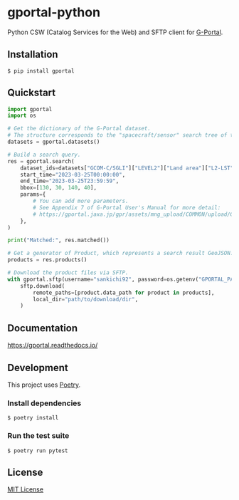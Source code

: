 # gportal-python

Python CSW (Catalog Services for the Web) and SFTP client for [G-Portal](https://gportal.jaxa.jp/).

## Installation

    $ pip install gportal

## Quickstart

```python
import gportal
import os

# Get the dictionary of the G-Portal dataset.
# The structure corresponds to the "spacecraft/sensor" search tree of the Web UI.
datasets = gportal.datasets()

# Build a search query.
res = gportal.search(
    dataset_ids=datasets["GCOM-C/SGLI"]["LEVEL2"]["Land area"]["L2-LST"],
    start_time="2023-03-25T00:00:00",
    end_time="2023-03-25T23:59:59",
    bbox=[130, 30, 140, 40],
    params={
        # You can add more parameters.
        # See Appendix 7 of G-Portal User's Manual for more detail:
        # https://gportal.jaxa.jp/gpr/assets/mng_upload/COMMON/upload/GPortalUserManual_en.pdf
    },
)

print("Matched:", res.matched())

# Get a generator of Product, which represents a search result GeoJSON.
products = res.products()

# Download the product files via SFTP.
with gportal.sftp(username="sankichi92", password=os.getenv("GPORTAL_PASSWORD")) as sftp:
    sftp.download(
        remote_paths=[product.data_path for product in products],
        local_dir="path/to/download/dir",
    )
```

## Documentation

https://gportal.readthedocs.io/

## Development

This project uses [Poetry](https://python-poetry.org/).

### Install dependencies

    $ poetry install

### Run the test suite

    $ poetry run pytest

## License

[MIT License](https://mit-license.org/)
